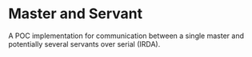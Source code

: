 # Master and Servant

A POC implementation for communication between a single master and potentially several servants over serial (IRDA).
